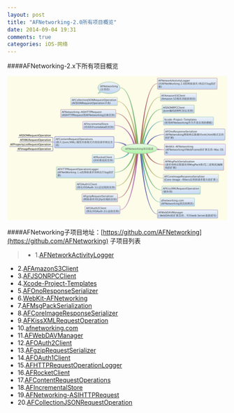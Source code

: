 ```yaml
---
layout: post
title: "AFNetworking-2.0所有项目概览"
date: 2014-09-04 19:31
comments: true
categories: iOS-网络
---
```


####AFNetworking-2.x下所有项目概览

![image](/images/post/2014-09-04-afnetworking-2-dot-0-suo-you-xiang-mu-gai-lan/AFNetworking_all_projects_overview.png)

####AFNetworking子项目地址：[https://github.com/AFNetworking](https://github.com/AFNetworking)
子项目列表
>* 1.[AFNetworkActivityLogger](https://github.com/AFNetworking/AFNetworkActivityLogger)
* 2.[AFAmazonS3Client](https://github.com/AFNetworking/AFAmazonS3Client)
* 3.[AFJSONRPCClient](https://github.com/AFNetworking/AFJSONRPCClient)
* 4.[Xcode-Project-Templates](https://github.com/AFNetworking/Xcode-Project-Templates)
* 5.[AFOnoResponseSerializer](https://github.com/AFNetworking/AFOnoResponseSerializer)
* 6.[WebKit-AFNetworking](https://github.com/AFNetworking/WebKit-AFNetworking)
* 7.[AFMsgPackSerialization](https://github.com/AFNetworking/AFMsgPackSerialization)
* 8.[AFCoreImageResponseSerializer](https://github.com/AFNetworking/AFCoreImageResponseSerializer)
* 9.[AFKissXMLRequestOperation](https://github.com/AFNetworking/AFKissXMLRequestOperation)
* 10.[afnetworking.com](https://github.com/AFNetworking/afnetworking.com)
* 11.[AFWebDAVManager](https://github.com/AFNetworking/AFWebDAVManager)
* 12.[AFOAuth2Client](https://github.com/AFNetworking/AFOAuth2Client)
* 13.[AFgzipRequestSerializer](https://github.com/AFNetworking/AFgzipRequestSerializer)
* 14.[AFOAuth1Client](https://github.com/AFNetworking/AFOAuth1Client)
* 15.[AFHTTPRequestOperationLogger](https://github.com/AFNetworking/AFHTTPRequestOperationLogger)
* 16.[AFRocketClient](https://github.com/AFNetworking/AFRocketClient)
* 17.[AFContentRequestOperations](https://github.com/AFNetworking/AFContentRequestOperations)
* 18.[AFIncrementalStore](https://github.com/AFNetworking/AFIncrementalStore)
* 19.[AFNetworking-ASIHTTPRequest](https://github.com/AFNetworking/AFNetworking-ASIHTTPRequest)
* 20.[AFCollectionJSONRequestOperation](https://github.com/AFNetworking/AFCollectionJSONRequestOperation)
